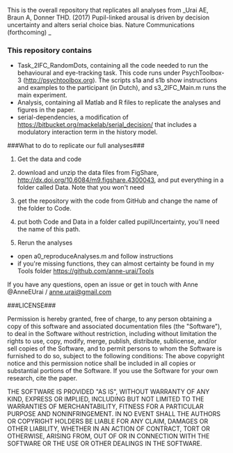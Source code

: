 This is the overall repository that replicates all analyses from
_Urai AE, Braun A, Donner THD. (2017) Pupil-linked arousal is driven by decision uncertainty and alters serial choice bias. Nature Communications (forthcoming) _

### This repository contains ###

- Task_2IFC_RandomDots, containing all the code needed to run the behavioural and eye-tracking task. This code runs under PsychToolbox-3 (http://psychtoolbox.org). The scripts s1a and s1b show instructions and examples to the participant (in Dutch), and s3_2IFC_Main.m runs the main experiment.
- Analysis, containing all Matlab and R files to replicate the analyses and figures in the paper.
- serial-dependencies, a modification of https://bitbucket.org/mackelab/serial_decision/ that includes a modulatory interaction term in the history model.

###What to do to replicate our full analyses###

1. Get the data and code
  1. download and unzip the data files from FigShare, http://dx.doi.org/10.6084/m9.figshare.4300043, and put everything in a folder called Data. Note that you won't need
  2. get the repository with the code from GitHub and change the name of the folder to Code.
  5. put both Code and Data in a folder called pupilUncertainty, you'll need the name of this path.

2. Rerun the analyses
  * open a0_reproduceAnalyses.m and follow instructions
  * if you're missing functions, they can almost certainty be found in my Tools folder https://github.com/anne-urai/Tools

If you have any questions, open an issue or get in touch with Anne @AnneEUrai / anne.urai@gmail.com

###LICENSE###

Permission is hereby granted, free of charge, to any person obtaining a copy of this software and associated documentation files (the "Software"), to deal in the Software without restriction, including without limitation the rights to use, copy, modify, merge, publish, distribute, sublicense, and/or sell copies of the Software, and to permit persons to whom the Software is furnished to do so, subject to the following conditions:
The above copyright notice and this permission notice shall be included in all copies or substantial portions of the Software.
If you use the Software for your own research, cite the paper.

THE SOFTWARE IS PROVIDED "AS IS", WITHOUT WARRANTY OF ANY KIND, EXPRESS OR IMPLIED, INCLUDING BUT NOT LIMITED TO THE WARRANTIES OF MERCHANTABILITY, FITNESS FOR A PARTICULAR PURPOSE AND NONINFRINGEMENT. IN NO EVENT SHALL THE AUTHORS OR COPYRIGHT HOLDERS BE LIABLE FOR ANY CLAIM, DAMAGES OR OTHER LIABILITY, WHETHER IN AN ACTION OF CONTRACT, TORT OR OTHERWISE, ARISING FROM, OUT OF OR IN CONNECTION WITH THE SOFTWARE OR THE USE OR OTHER DEALINGS IN THE SOFTWARE.
